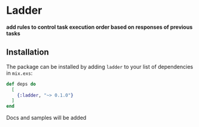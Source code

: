 # Ladder

**add rules to control task execution order based on responses of previous tasks**

## Installation

The package can be installed
by adding `ladder` to your list of dependencies in `mix.exs`:

```elixir
def deps do
  [
    {:ladder, "~> 0.1.0"}
  ]
end
```

Docs and samples will be added

